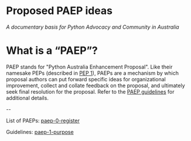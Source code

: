 # Proposed PAEP ideas 

*A documentary basis for Python Advocacy and Community in Australia*

# What is a “PAEP”?

PAEP stands for "Python Australia Enhancement Proposal". Like their namesake PEPs (described in
[PEP 1](https://peps.python.org/pep-0001/)), PAEPs are a mechanism by which proposal authors can
put forward specific ideas for organizational improvement, collect and collate feedback on the
proposal, and ultimately seek final resolution for the proposal. Refer to the
[PAEP guidelines](https://github.com/python-australia/paeps/blob/main/paep-1-purpose/README.md)
for additional details.

--

List of PAEPs: [paep-0-register](https://github.com/python-australia/paeps/blob/main/paep-0-register/README.md)

Guidelines: [paep-1-purpose](https://github.com/python-australia/paeps/blob/main/paep-1-purpose/README.md)
